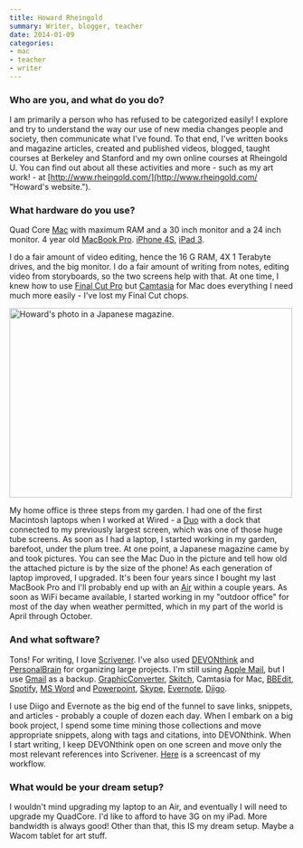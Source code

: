 ```yaml
---
title: Howard Rheingold
summary: Writer, blogger, teacher
date: 2014-01-09
categories:
- mac
- teacher
- writer
---
```


### Who are you, and what do you do?

I am primarily a person who has refused to be categorized easily! I explore and try to understand the way our use of new media changes people and society, then communicate what I've found. To that end, I've written books and magazine articles, created and published videos, blogged, taught courses at Berkeley and Stanford and my own online courses at Rheingold U. You can find out about all these activities and more - such as my art work! - at [http://www.rheingold.com/](http://www.rheingold.com/ "Howard's website.").

### What hardware do you use?

Quad Core [Mac][mac-pro] with maximum RAM and a 30 inch monitor and a 24 inch monitor. 4 year old [MacBook Pro][macbook-pro]. [iPhone 4S][iphone-4s], [iPad 3][ipad-3].

I do a fair amount of video editing, hence the 16 G RAM, 4X 1 Terabyte drives, and the big monitor. I do a fair amount of writing from notes, editing video from storyboards, so the two screens help with that. At one time, I knew how to use [Final Cut Pro][final-cut-pro] but [Camtasia][] for Mac does everything I need much more easily - I've lost my Final Cut chops.

<img src="/images/interviews/howard.rheingold/magazine.jpg" width="500" height="335" alt="Howard's photo in a Japanese magazine." class="detail">

My home office is three steps from my garden. I had one of the first Macintosh laptops when I worked at Wired - a [Duo][powerbook-duo] with a dock that connected to my previously largest screen, which was one of those huge tube screens. As soon as I had a laptop, I started working in my garden, barefoot, under the plum tree. At one point, a Japanese magazine came by and took pictures. You can see the Mac Duo in the picture and tell how old the attached picture is by the size of the phone! As each generation of laptop improved, I upgraded. It's been four years since I bought my last MacBook Pro and I'll probably end up with an [Air][macbook-air] within a couple years. As soon as WiFi became available, I started working in my "outdoor office" for most of the day when weather permitted, which in my part of the world is April through October.

### And what software?

Tons! For writing, I love [Scrivener][]. I've also used [DEVONthink][] and [PersonalBrain][] for organizing large projects. I'm still using [Apple Mail][mail], but I use [Gmail][] as a backup. [GraphicConverter][], [Skitch][], Camtasia for Mac, [BBEdit][], [Spotify][], [MS Word][word] and [Powerpoint][], [Skype][], [Evernote][], [Diigo][].

I use Diigo and Evernote as the big end of the funnel to save links, snippets, and articles - probably a couple of dozen each day. When I embark on a big book project, I spend some time mining those collections and move appropriate snippets, along with tags and citations, into DEVONthink. When I start writing, I keep DEVONthink open on one screen and move only the most relevant references into Scrivener. [Here](http://www.screenr.com/rNl/ "A screencast of Howard's workflow.") is a screencast of my workflow.

### What would be your dream setup?

I wouldn't mind upgrading my laptop to an Air, and eventually I will need to upgrade my QuadCore. I'd like to afford to have 3G on my iPad. More bandwidth is always good! Other than that, this IS my dream setup. Maybe a Wacom tablet for art stuff.

[bbedit]: http://www.barebones.com/products/bbedit/ "A text editor for the Mac."
[camtasia]: https://www.techsmith.com/video-editor.html "Screencasting software."
[devonthink]: https://www.devontechnologies.com/apps/devonthink/ "Software for storing all your documents, scans etc."
[diigo]: https://www.diigo.com/ "A bookmarking service."
[evernote]: https://evernote.com/ "Online software for capturing notes."
[final-cut-pro]: https://en.wikipedia.org/wiki/Final_Cut_Pro "A nonlinear video editor."
[gmail]: https://mail.google.com/mail/u/0/ "Web-based email."
[graphicconverter]: https://www.lemkesoft.de/en/products/graphicconverter/ "A Swiss Army Knife graphics tool for the Mac."
[ipad-3]: https://www.apple.com/ipad/ "A tablet device with a retina display."
[iphone-4s]: https://en.wikipedia.org/wiki/IPhone_4S "A smartphone."
[mac-pro]: https://www.apple.com/mac-pro/ "The Intel-based Mac tower computer."
[macbook-air]: https://www.apple.com/macbook-air/ "A very thin laptop."
[macbook-pro]: https://www.apple.com/macbook-pro/ "A laptop."
[mail]: https://en.wikipedia.org/wiki/Mail_(application) "The default Mac OS X mail client."
[personalbrain]: https://www.softwarecasa.com "Mind mapping software."
[powerbook-duo]: https://en.wikipedia.org/wiki/PowerBook_Duo "An old line of Mac laptops."
[powerpoint]: https://www.microsoft.com/en-us/microsoft-365/powerpoint "Presentation software."
[scrivener]: http://www.literatureandlatte.com/scrivener.php "A Mac text editor aimed at writers."
[skitch]: https://evernote.com/products/skitch "An always-on image editor for the Mac."
[skype]: https://www.skype.com/en/ "Voice and video chat software."
[spotify]: https://open.spotify.com/__noul__?pfhp=2c2ccb58-8a92-4713-a1c0-8b43b3090b49 "A music streaming service."
[word]: https://www.microsoft.com/en-us/microsoft-365/word "A document editor."
